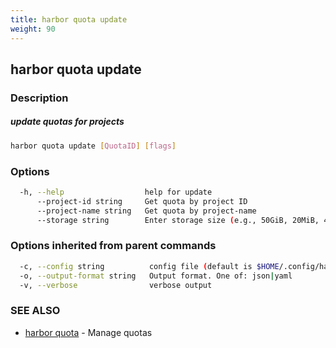 ```yaml
---
title: harbor quota update
weight: 90
---
```

## harbor quota update

### Description

##### update quotas for projects

```sh
harbor quota update [QuotaID] [flags]
```

### Options

```sh
  -h, --help                  help for update
      --project-id string     Get quota by project ID
      --project-name string   Get quota by project-name
      --storage string        Enter storage size (e.g., 50GiB, 20MiB, 4TiB)
```

### Options inherited from parent commands

```sh
  -c, --config string          config file (default is $HOME/.config/harbor-cli/config.yaml)
  -o, --output-format string   Output format. One of: json|yaml
  -v, --verbose                verbose output
```

### SEE ALSO

* [harbor quota](harbor-quota.md)	 - Manage quotas

